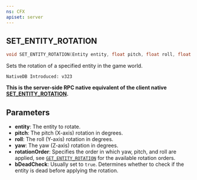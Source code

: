 ```yaml
---
ns: CFX
apiset: server
---
```

## SET_ENTITY_ROTATION

```c
void SET_ENTITY_ROTATION(Entity entity, float pitch, float roll, float yaw, int rotationOrder, BOOL bDeadCheck);
```

Sets the rotation of a specified entity in the game world.
```
NativeDB Introduced: v323
```

**This is the server-side RPC native equivalent of the client native [SET\_ENTITY\_ROTATION](?_0x8524A8B0171D5E07).**

## Parameters
* **entity**: The entity to rotate.
* **pitch**: The pitch (X-axis) rotation in degrees.
* **roll**: The roll (Y-axis) rotation in degrees.
* **yaw**: The yaw (Z-axis) rotation in degrees.
* **rotationOrder**: Specifies the order in which yaw, pitch, and roll are applied, see [`GET_ENTITY_ROTATION`](#\_0xAFBD61CC738D9EB9) for the available rotation orders.
* **bDeadCheck**: Usually set to `true`. Determines whether to check if the entity is dead before applying the rotation.

